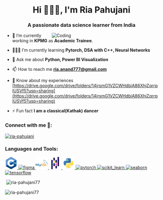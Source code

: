 <h1 align="center">Hi 🙋🏻‍♀️, I'm Ria Pahujani</h1>
<h3 align="center">A passionate data science learner from India</h3>
<img align="right" alt="Coding" width="350" src="https://user-images.githubusercontent.com/74038190/213760705-0d5bf320-4f43-4352-b74b-0889ae726bf7.gif">


- 🔭 I’m currently working in **KPMG** as **Academic Trainee**.

- 👩🏻‍💻 I’m currently learning **Pytorch, DSA with C++, Neural Networks**

- 💬 Ask me about **Python, Power BI Visualization**

- 📫 How to reach me **ria.anand777@gmail.com**

- 📄 Know about my experiences [https://drive.google.com/drive/folders/14jrsmG1VZCWHdbiA86XhjZqrrpIUSVf5?usp=sharing](https://drive.google.com/drive/folders/14jrsmG1VZCWHdbiA86XhjZqrrpIUSVf5?usp=sharing)

- ⚡ Fun fact **I am a classical(Kathak) dancer**

<h3 align="left">Connect with me 🔗:</h3>
<p align="left">
<a href="https://linkedin.com/in/ria-pahujani" target="blank"><img align="center" src="https://raw.githubusercontent.com/rahuldkjain/github-profile-readme-generator/master/src/images/icons/Social/linked-in-alt.svg" alt="ria-pahujani" height="30" width="40" /></a>
</p>

<h3 align="left">Languages and Tools:</h3>
<p align="left"> <a href="https://www.w3schools.com/cpp/" target="_blank" rel="noreferrer"> <img src="https://raw.githubusercontent.com/devicons/devicon/master/icons/cplusplus/cplusplus-original.svg" alt="cplusplus" width="40" height="40"/> </a> <a href="https://www.figma.com/" target="_blank" rel="noreferrer"> <img src="https://www.vectorlogo.zone/logos/figma/figma-icon.svg" alt="figma" width="40" height="40"/> </a> <a href="https://www.mysql.com/" target="_blank" rel="noreferrer"> <img src="https://raw.githubusercontent.com/devicons/devicon/master/icons/mysql/mysql-original-wordmark.svg" alt="mysql" width="40" height="40"/> </a> <a href="https://pandas.pydata.org/" target="_blank" rel="noreferrer"> <img src="https://raw.githubusercontent.com/devicons/devicon/2ae2a900d2f041da66e950e4d48052658d850630/icons/pandas/pandas-original.svg" alt="pandas" width="40" height="40"/> </a> <a href="https://www.python.org" target="_blank" rel="noreferrer"> <img src="https://raw.githubusercontent.com/devicons/devicon/master/icons/python/python-original.svg" alt="python" width="40" height="40"/> </a> <a href="https://pytorch.org/" target="_blank" rel="noreferrer"> <img src="https://www.vectorlogo.zone/logos/pytorch/pytorch-icon.svg" alt="pytorch" width="40" height="40"/> </a> <a href="https://scikit-learn.org/" target="_blank" rel="noreferrer"> <img src="https://upload.wikimedia.org/wikipedia/commons/0/05/Scikit_learn_logo_small.svg" alt="scikit_learn" width="40" height="40"/> </a> <a href="https://seaborn.pydata.org/" target="_blank" rel="noreferrer"> <img src="https://seaborn.pydata.org/_images/logo-mark-lightbg.svg" alt="seaborn" width="40" height="40"/> </a> <a href="https://www.tensorflow.org" target="_blank" rel="noreferrer"> <img src="https://www.vectorlogo.zone/logos/tensorflow/tensorflow-icon.svg" alt="tensorflow" width="40" height="40"/> </a> </p>

<p>&nbsp;<img align="center" src="https://github-readme-stats.vercel.app/api?username=ria-pahujani77&show_icons=true&locale=en" alt="ria-pahujani77" /></p> 

<p><img align="center" src="https://github-readme-streak-stats.herokuapp.com/?user=ria-pahujani77&" alt="ria-pahujani77" /></p>
